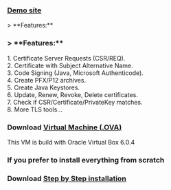 <h3><a href="https://ca.liquabit.com/">Demo site</a></h3>
> **Features:**
<h3>> **Features:**</h3> 
1. Certificate Server Requests (CSR/REQ).<br />
2. Certificate with Subject Alternative Name.<br />
3. Code Signing (Java, Microsoft Authenticode).<br />
4. Create PFX/P12 archives.<br />
5. Create Java Keystores.<br />
6. Update, Renew, Revoke, Delete certificates.<br />
7. Check if CSR/Certificate/PrivateKey matches.<br />
8. More TLS tools...

<h3>Download <a href="https://mega.nz/#!GMZSSCDD">Virtual Machine (.OVA)</a></h3>
<p>This VM is build with Oracle Virtual Box 6.0.4</p>

<h3>If you prefer to install everything from scratch</h3>
<h3>Download <a href="https://liquabit.com/get/insallation.pdf">Step by Step installation</a></h3>

